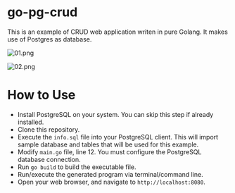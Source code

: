 # go-pg-crud

This is an example of CRUD web application writen in pure Golang. It makes use of Postgres as database.

![01.png](https://github.com/maiconio/go-pg-crud/blob/master/screenshots/01.png)

![02.png](https://github.com/maiconio/go-pg-crud/blob/master/screenshots/02.png)

# How to Use

* Install PostgreSQL on your system. You can skip this step if already installed.
* Clone this repository.
* Execute the `info.sql` file into your PostgreSQL client. This will import sample database and tables that will be used for this example.
* Modify `main.go` file, line 12. You must configure the PostgreSQL database connection.
* Run `go build` to build the executable file.
* Run/execute the generated program via terminal/command line.
* Open your web browser, and navigate to `http://localhost:8080`.
